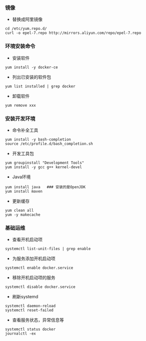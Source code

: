### 镜像

* 替换成阿里镜像
```
cd /etc/yum.repo.d/
curl -o epel-7.repo http://mirrors.aliyun.com/repo/epel-7.repo
```

### 环境安装命令

* 安装软件
```
yum install -y docker-ce
```

* 列出已安装的软件包
```
yum list installed | grep docker
```

* 卸载软件
```
yum remove xxx
```

### 安装开发环境

* 命令补全工具
```
yum install -y bash-completion
source /etc/profile.d/bash_completion.sh
```

* 开发工具包
```
yum groupinstall "Development Tools"
yum install -y gcc g++ kernel-devel  
```

* Java环境
```
yum install java   ### 安装的是OpenJDK
yum install maven
```

* 更新缓存
```
yum clean all
yum -y makecache
```

### 基础运维

* 查看开机启动项
```
systemctl list-unit-files | grep enable
```

* 为服务添加开机启动项
```
systemctl enable docker.service
```

* 移除开机启动项的服务
```
systemctl disable docker.service
```

* 刷新systemd
```
systemctl daemon-reload
systemctl reset-failed
```

* 查看服务状态，异常信息等
```
systemctl status docker
journalctl -ex
```